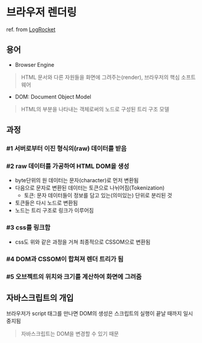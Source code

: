 # 브라우저 렌더링
ref. from [LogRocket](https://blog.logrocket.com/how-browser-rendering-works-behind-scenes/)

## 용어
- Browser Engine
> HTML 문서와 다른 자원들을 화면에 그려주는(render), 브라우저의 핵심 소프트웨어

- DOM: Document Object Model 
> HTML의 부분을 나타내는 객체로써의 노드로 구성된 트리 구조 모델


## 과정
### #1 서버로부터 이진 형식의(raw) 데이터를 받음
### #2 raw 데이터를 가공하여 HTML DOM을 생성
- byte단위의 원 데이터는 문자(character)로 먼저 변환됨
- 다음으로 문자로 변환된 데이터는 토큰으로 나뉘어짐(Tokenization)
  - 토큰: 문자 데이터들이 정보를 담고 있는(의미있는) 단위로 분리된 것
- 토큰들은 다시 노드로 변환됨
- 노드는 트리 구조로 링크가 이루어짐
### #3 css를 링크함 
- css도 위와 같은 과정을 거쳐 최종적으로 CSSOM으로 변환됨
### #4 DOM과 CSSOM이 합쳐져 렌더 트리가 됨
### #5 오브젝트의 위치와 크기를 계산하여 화면에 그려줌


## 자바스크립트의 개입
브라우저가 script 태그를 만나면 DOM의 생성은 스크립트의 실행이 끝날 때까지 일시중지됨
> 자바스크립트는 DOM을 변경할 수 있기 때문 
